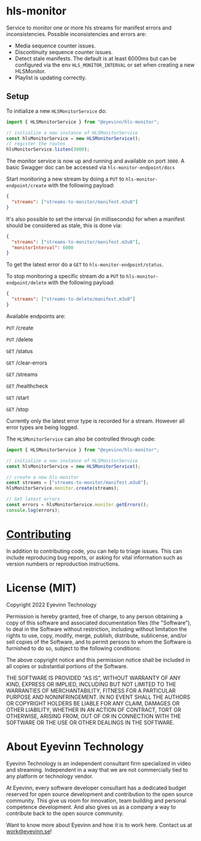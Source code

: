 # hls-monitor

Service to monitor one or more hls streams for manifest errors and inconsistencies.
Possible inconsistencies and errors are:
  - Media sequence counter issues. 
  - Discontinuity sequence counter issues. 
  - Detect stale manifests. The default is at least 6000ms but can be configured via the env `HLS_MONITOR_INTERVAL` or set when creating a new HLSMonitor. 
  - Playlist is updating correctly. 

## Setup

To initialize a new `HLSMonitorService` do: 

```typescript
import { HLSMonitorService } from "@eyevinn/hls-monitor";

// initialize a new instance of HLSMonitorService
const hlsMonitorService = new HLSMonitorService();
// register the routes 
hlsMonitorService.listen(3000);
```
The monitor service is now up and running and available on port `3000`.
A basic Swagger doc can be accessed via `hls-monitor-endpoint/docs`

Start monitoring a new stream by doing a `PUT` to `hls-monitor-endpoint/create` with the following payload: 

```json
{
  "streams": ["streams-to-monitor/manifest.m3u8"]
}
```

It's also possible to set the interval (in milliseconds) for when a manifest should be considered as stale, this is done via: 

```json
{
  "streams": ["streams-to-monitor/manifest.m3u8"],
  "monitorInterval": 6000
}
```

To get the latest error do a `GET` to `hls-monitor-endpoint/status`. 

To stop monitoring a specific stream do a `PUT` to 
`hls-monitor-endpoint/delete` with the following payload:

```json
{
  "streams": ["streams-to-delete/manifest.m3u8"]
}
```

Available endpoints are: 

`PUT` /create

`PUT` /delete

`GET` /status

`GET` /clear-errors

`GET` /streams

`GET` /healthcheck

`GET` /start

`GET` /stop

Currently only the latest error type is recorded for a stream. However all error types are being logged.

The `HLSMonitorService` can also be controlled through code:

```typescript
import { HLSMonitorService } from "@eyevinn/hls-monitor";

// initialize a new instance of HLSMonitorService
const hlsMonitorService = new HLSMonitorService();

// create a new hls-monitor
const streams = ["streams-to-monitor/manifest.m3u8"];
hlsMonitorService.monitor.create(streams);

// Get latest errors
const errors = hlsMonitorService.monitor.getErrors();
console.log(errors);
```

# [Contributing](CONTRIBUTING.md)

In addition to contributing code, you can help to triage issues. This can include reproducing bug reports, or asking for vital information such as version numbers or reproduction instructions.

# License (MIT)

Copyright 2022 Eyevinn Technology

Permission is hereby granted, free of charge, to any person obtaining a copy of this software and associated documentation files (the "Software"), to deal in the Software without restriction, including without limitation the rights to use, copy, modify, merge, publish, distribute, sublicense, and/or sell copies of the Software, and to permit persons to whom the Software is furnished to do so, subject to the following conditions:

The above copyright notice and this permission notice shall be included in all copies or substantial portions of the Software.

THE SOFTWARE IS PROVIDED "AS IS", WITHOUT WARRANTY OF ANY KIND, EXPRESS OR IMPLIED, INCLUDING BUT NOT LIMITED TO THE WARRANTIES OF MERCHANTABILITY, FITNESS FOR A PARTICULAR PURPOSE AND NONINFRINGEMENT. IN NO EVENT SHALL THE AUTHORS OR COPYRIGHT HOLDERS BE LIABLE FOR ANY CLAIM, DAMAGES OR OTHER LIABILITY, WHETHER IN AN ACTION OF CONTRACT, TORT OR OTHERWISE, ARISING FROM, OUT OF OR IN CONNECTION WITH THE SOFTWARE OR THE USE OR OTHER DEALINGS IN THE SOFTWARE.

# About Eyevinn Technology

Eyevinn Technology is an independent consultant firm specialized in video and streaming. Independent in a way that we are not commercially tied to any platform or technology vendor.

At Eyevinn, every software developer consultant has a dedicated budget reserved for open source development and contribution to the open source community. This give us room for innovation, team building and personal competence development. And also gives us as a company a way to contribute back to the open source community.

Want to know more about Eyevinn and how it is to work here. Contact us at work@eyevinn.se!
